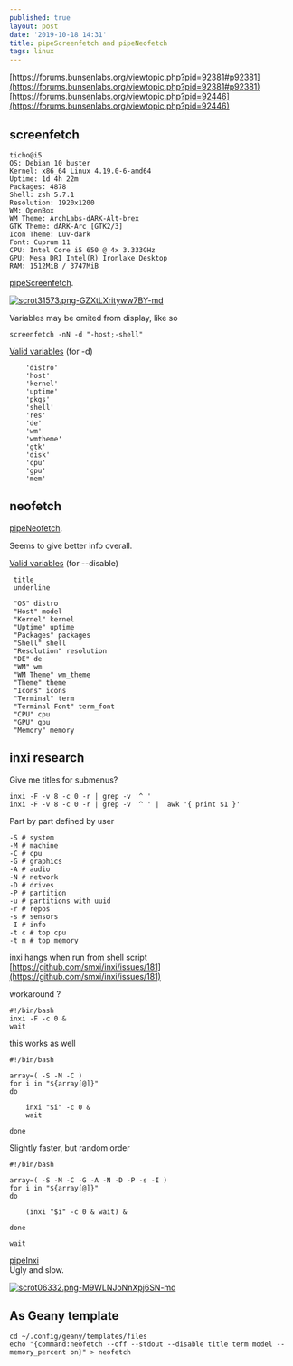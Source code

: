 ```yaml
---
published: true
layout: post
date: '2019-10-18 14:31'
title: pipeScreenfetch and pipeNeofetch
tags: linux 
---
```

[https://forums.bunsenlabs.org/viewtopic.php?pid=92381#p92381](https://forums.bunsenlabs.org/viewtopic.php?pid=92381#p92381)  
[https://forums.bunsenlabs.org/viewtopic.php?pid=92446](https://forums.bunsenlabs.org/viewtopic.php?pid=92446)

## screenfetch

    ticho@i5
    OS: Debian 10 buster
    Kernel: x86_64 Linux 4.19.0-6-amd64
    Uptime: 1d 4h 22m
    Packages: 4878
    Shell: zsh 5.7.1
    Resolution: 1920x1200
    WM: OpenBox
    WM Theme: ArchLabs-dARK-Alt-brex
    GTK Theme: dARK-Arc [GTK2/3]
    Icon Theme: Luv-dark
    Font: Cuprum 11
    CPU: Intel Core i5 650 @ 4x 3.333GHz
    GPU: Mesa DRI Intel(R) Ironlake Desktop 
    RAM: 1512MiB / 3747MiB
    
[pipeScreenfetch](https://raw.githubusercontent.com/brontosaurusrex/bucentaur/master/bin/pipeScreenfetch).

[![scrot31573.png-GZXtLXrityww7BY-md](https://i.imgur.com/LUQK4ctl.jpg)](https://i.imgur.com/LUQK4ct.jpg)


Variables may be omited from display, like so

    screenfetch -nN -d "-host;-shell"
    
[Valid variables](https://github.com/KittyKatt/screenFetch/blob/master/screenfetch-dev#L44) (for -d)

		'distro'
		'host'
		'kernel'
		'uptime'
		'pkgs'
		'shell'
		'res'
		'de'
		'wm'
		'wmtheme'
		'gtk'
		'disk'
		'cpu'
		'gpu'
		'mem'

## neofetch

[pipeNeofetch](https://raw.githubusercontent.com/brontosaurusrex/bucentaur/master/bin/pipeNeofetch).

Seems to give better info overall.

[Valid variables](https://github.com/dylanaraps/neofetch/blob/master/neofetch) (for --disable)

     title
     underline

     "OS" distro
     "Host" model
     "Kernel" kernel
     "Uptime" uptime
     "Packages" packages
     "Shell" shell
     "Resolution" resolution
     "DE" de
     "WM" wm
     "WM Theme" wm_theme
     "Theme" theme
     "Icons" icons
     "Terminal" term
     "Terminal Font" term_font
     "CPU" cpu
     "GPU" gpu
     "Memory" memory
     
## inxi research

Give me titles for submenus?

    inxi -F -v 8 -c 0 -r | grep -v '^ '
    inxi -F -v 8 -c 0 -r | grep -v '^ ' |  awk '{ print $1 }'
    
Part by part defined by user

    -S # system
    -M # machine
    -C # cpu
    -G # graphics
    -A # audio
    -N # network
    -D # drives
    -P # partition
    -u # partitions with uuid
    -r # repos
    -s # sensors
    -I # info
    -t c # top cpu
    -t m # top memory
    

inxi hangs when run from shell script  
[https://github.com/smxi/inxi/issues/181](https://github.com/smxi/inxi/issues/181)
    
workaround ? 

    #!/bin/bash
    inxi -F -c 0 &
    wait
    
this works as well

    #!/bin/bash

    array=( -S -M -C )
    for i in "${array[@]}"
    do

        inxi "$i" -c 0 &
        wait

    done
    
Slightly faster, but random order

    #!/bin/bash

    array=( -S -M -C -G -A -N -D -P -s -I )
    for i in "${array[@]}"
    do

        (inxi "$i" -c 0 & wait) &

    done

    wait
    
[pipeInxi](https://raw.githubusercontent.com/brontosaurusrex/bucentaur/master/bin/pipeInxi)  
Ugly and slow.

[![scrot06332.png-M9WLNJoNnXpj6SN-md](https://i.imgur.com/TqcSHH2l.jpg)](https://i.imgur.com/TqcSHH2.jpg)

## As Geany template

    cd ~/.config/geany/templates/files
    echo "{command:neofetch --off --stdout --disable title term model --memory_percent on}" > neofetch

